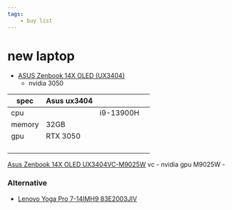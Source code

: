 ```yaml
---
tags:
    - buy list
---
```


# new laptop

- [ASUS Zenbook 14X OLED (UX3404)](https://www.asus.com/laptops/for-home/zenbook/zenbook-14x-oled-ux3404/)
  - nvidia 3050



| spec  | Asus ux3404  |   |   |
|---|---|---|---|
| cpu  |   | i9-13900H  |   |
| memory  | 32GB  |   |   |
| gpu  | RTX 3050  |   |   |
|   |   |   |   |
|   |   |   |   |
|   |   |   |   |
|   |   |   |   |


[Asus Zenbook 14X OLED UX3404VC-M9025W](https://pcmaster.co.il/ux3404vc-m9025w?utm_source=chatgpt.com)
vc - nvidia gpu
M9025W - 

### Alternative

- [Lenovo Yoga Pro 7-14IMH9 83E2003JIV](https://ksp.co.il/web/item/304967)